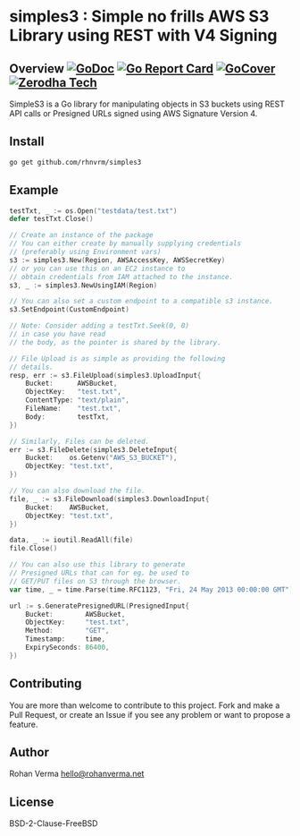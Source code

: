# simples3 : Simple no frills AWS S3 Library using REST with V4 Signing

## Overview [![GoDoc](https://godoc.org/github.com/rhnvrm/simples3?status.svg)](https://godoc.org/github.com/rhnvrm/simples3) [![Go Report Card](https://goreportcard.com/badge/github.com/rhnvrm/simples3)](https://goreportcard.com/report/github.com/rhnvrm/simples3) [![GoCover](https://gocover.io/_badge/github.com/rhnvrm/simples3)](https://gocover.io/_badge/github.com/rhnvrm/simples3) [![Zerodha Tech](https://zerodha.tech/static/images/github-badge.svg)](https://zerodha.tech) 

SimpleS3 is a Go library for manipulating objects 
in S3 buckets using REST API calls or Presigned URLs signed 
using AWS Signature Version 4.

## Install

```sh
go get github.com/rhnvrm/simples3
```

## Example

```go
testTxt, _ := os.Open("testdata/test.txt")
defer testTxt.Close()

// Create an instance of the package
// You can either create by manually supplying credentials
// (preferably using Environment vars)
s3 := simples3.New(Region, AWSAccessKey, AWSSecretKey)
// or you can use this on an EC2 instance to 
// obtain credentials from IAM attached to the instance.
s3, _ := simples3.NewUsingIAM(Region)

// You can also set a custom endpoint to a compatible s3 instance. 
s3.SetEndpoint(CustomEndpoint)

// Note: Consider adding a testTxt.Seek(0, 0)
// in case you have read 
// the body, as the pointer is shared by the library.

// File Upload is as simple as providing the following
// details.
resp, err := s3.FileUpload(simples3.UploadInput{
    Bucket:      AWSBucket,
    ObjectKey:   "test.txt",
    ContentType: "text/plain",
    FileName:    "test.txt",
    Body:        testTxt,
})

// Similarly, Files can be deleted.
err := s3.FileDelete(simples3.DeleteInput{
    Bucket:    os.Getenv("AWS_S3_BUCKET"),
    ObjectKey: "test.txt",
})

// You can also download the file.
file, _ := s3.FileDownload(simples3.DownloadInput{
    Bucket:    AWSBucket,
    ObjectKey: "test.txt",
})

data, _ := ioutil.ReadAll(file)
file.Close()

// You can also use this library to generate
// Presigned URLs that can for eg. be used to
// GET/PUT files on S3 through the browser.
var time, _ = time.Parse(time.RFC1123, "Fri, 24 May 2013 00:00:00 GMT")

url := s.GeneratePresignedURL(PresignedInput{
    Bucket:        AWSBucket,
    ObjectKey:     "test.txt",
    Method:        "GET",
    Timestamp:     time,
    ExpirySeconds: 86400,
})
```

## Contributing

You are more than welcome to contribute to this project. Fork and make 
a Pull Request, or create an Issue if you see any problem or want to
propose a feature.

## Author

Rohan Verma <hello@rohanverma.net>

## License

BSD-2-Clause-FreeBSD
